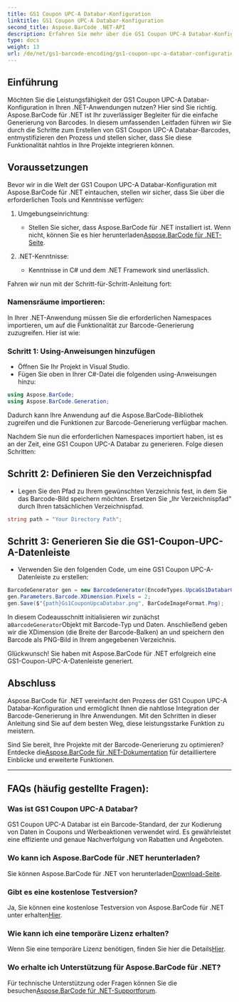 ```yaml
---
title: GS1 Coupon UPC-A Databar-Konfiguration
linktitle: GS1 Coupon UPC-A Databar-Konfiguration
second_title: Aspose.BarCode .NET-API
description: Erfahren Sie mehr über die GS1 Coupon UPC-A Databar-Konfiguration mit Aspose.BarCode für .NET. Erstellen Sie ganz einfach Barcodes. Jetzt loslegen!
type: docs
weight: 13
url: /de/net/gs1-barcode-encoding/gs1-coupon-upc-a-databar-configuration/
---
```


## Einführung

Möchten Sie die Leistungsfähigkeit der GS1 Coupon UPC-A Databar-Konfiguration in Ihren .NET-Anwendungen nutzen? Hier sind Sie richtig. Aspose.BarCode für .NET ist Ihr zuverlässiger Begleiter für die einfache Generierung von Barcodes. In diesem umfassenden Leitfaden führen wir Sie durch die Schritte zum Erstellen von GS1 Coupon UPC-A Databar-Barcodes, entmystifizieren den Prozess und stellen sicher, dass Sie diese Funktionalität nahtlos in Ihre Projekte integrieren können.

## Voraussetzungen

Bevor wir in die Welt der GS1 Coupon UPC-A Databar-Konfiguration mit Aspose.BarCode für .NET eintauchen, stellen wir sicher, dass Sie über die erforderlichen Tools und Kenntnisse verfügen:

1. Umgebungseinrichtung:
   -  Stellen Sie sicher, dass Aspose.BarCode für .NET installiert ist. Wenn nicht, können Sie es hier herunterladen[Aspose.BarCode für .NET-Seite](https://releases.aspose.com/barcode/net/).

2. .NET-Kenntnisse:
   - Kenntnisse in C# und dem .NET Framework sind unerlässlich.

Fahren wir nun mit der Schritt-für-Schritt-Anleitung fort:

### Namensräume importieren:

In Ihrer .NET-Anwendung müssen Sie die erforderlichen Namespaces importieren, um auf die Funktionalität zur Barcode-Generierung zuzugreifen. Hier ist wie:

### Schritt 1: Using-Anweisungen hinzufügen
- Öffnen Sie Ihr Projekt in Visual Studio.
- Fügen Sie oben in Ihrer C#-Datei die folgenden using-Anweisungen hinzu:

```csharp
using Aspose.BarCode;
using Aspose.BarCode.Generation;
```

Dadurch kann Ihre Anwendung auf die Aspose.BarCode-Bibliothek zugreifen und die Funktionen zur Barcode-Generierung verfügbar machen.

Nachdem Sie nun die erforderlichen Namespaces importiert haben, ist es an der Zeit, eine GS1 Coupon UPC-A Databar zu generieren. Folge diesen Schritten:

## Schritt 2: Definieren Sie den Verzeichnispfad
- Legen Sie den Pfad zu Ihrem gewünschten Verzeichnis fest, in dem Sie das Barcode-Bild speichern möchten. Ersetzen Sie „Ihr Verzeichnispfad“ durch Ihren tatsächlichen Verzeichnispfad.

```csharp
string path = "Your Directory Path";
```

## Schritt 3: Generieren Sie die GS1-Coupon-UPC-A-Datenleiste
- Verwenden Sie den folgenden Code, um eine GS1 Coupon UPC-A-Datenleiste zu erstellen:

```csharp
BarcodeGenerator gen = new BarcodeGenerator(EncodeTypes.UpcaGs1DatabarCoupon, "123456789012(8110)ASPOSE");
gen.Parameters.Barcode.XDimension.Pixels = 2;
gen.Save($"{path}Gs1CouponUpcaDatabar.png", BarCodeImageFormat.Png);
```

 In diesem Codeausschnitt initialisieren wir zunächst a`BarcodeGenerator`Objekt mit Barcode-Typ und Daten. Anschließend geben wir die XDimension (die Breite der Barcode-Balken) an und speichern den Barcode als PNG-Bild in Ihrem angegebenen Verzeichnis.

Glückwunsch! Sie haben mit Aspose.BarCode für .NET erfolgreich eine GS1-Coupon-UPC-A-Datenleiste generiert.

## Abschluss

Aspose.BarCode für .NET vereinfacht den Prozess der GS1 Coupon UPC-A Databar-Konfiguration und ermöglicht Ihnen die nahtlose Integration der Barcode-Generierung in Ihre Anwendungen. Mit den Schritten in dieser Anleitung sind Sie auf dem besten Weg, diese leistungsstarke Funktion zu meistern.

 Sind Sie bereit, Ihre Projekte mit der Barcode-Generierung zu optimieren? Entdecke die[Aspose.BarCode für .NET-Dokumentation](https://reference.aspose.com/barcode/net/) für detailliertere Einblicke und erweiterte Funktionen.

---

## FAQs (häufig gestellte Fragen):

### Was ist GS1 Coupon UPC-A Databar?
GS1 Coupon UPC-A Databar ist ein Barcode-Standard, der zur Kodierung von Daten in Coupons und Werbeaktionen verwendet wird. Es gewährleistet eine effiziente und genaue Nachverfolgung von Rabatten und Angeboten.

### Wo kann ich Aspose.BarCode für .NET herunterladen?
Sie können Aspose.BarCode für .NET von herunterladen[Download-Seite](https://releases.aspose.com/barcode/net/).

### Gibt es eine kostenlose Testversion?
 Ja, Sie können eine kostenlose Testversion von Aspose.BarCode für .NET unter erhalten[Hier](https://releases.aspose.com/).

### Wie kann ich eine temporäre Lizenz erhalten?
 Wenn Sie eine temporäre Lizenz benötigen, finden Sie hier die Details[Hier](https://purchase.aspose.com/temporary-license/).

### Wo erhalte ich Unterstützung für Aspose.BarCode für .NET?
 Für technische Unterstützung oder Fragen können Sie die besuchen[Aspose.BarCode für .NET-Supportforum](https://forum.aspose.com/c/barcode/13).

